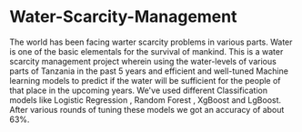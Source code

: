 # Water-Scarcity-Management

  The world has been facing warter scarcity problems in various parts. Water is one of the basic elementals for the survival of mankind. This is a water scarcity management project wherein using the water-levels of various parts of Tanzania in the past 5 years and efficient and well-tuned Machine learning models to predict if the water will be sufficient for the people of that place in the upcoming years. 
   We've used different Classification models like Logistic Regression , Random Forest , XgBoost and LgBoost. After various rounds of tuning these models we got an accuracy of about 63%.
    
